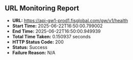 ## URL Monitoring Report

- **URL:** https://api-gw1-prod1.fisglobal.com/gw/v1/health
- **Start Time:** 2025-06-22T16:50:00.799002
- **End Time:** 2025-06-22T16:50:00.949939
- **Total Time Taken:** 0.150937 seconds
- **HTTP Status Code:** 200
- **Status:** Success
- **Failure Reason:** N/A
